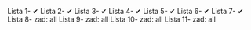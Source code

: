 Lista 1- ✔
Lista 2- ✔
Lista 3- ✔
Lista 4- ✔
Lista 5- ✔
Lista 6- ✔
Lista 7- ✔
Lista 8- zad: all
Lista 9- zad: all
Lista 10- zad: all
Lista 11- zad: all
